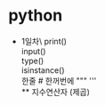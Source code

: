 # python
- 1일차\ 
      print()\
      input()\
      type()\
      isinstance()\
      한줄 #  한꺼번에 """  '''\
      ** 지수연산자 (제곱)
